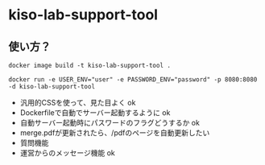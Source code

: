 # kiso-lab-support-tool

## 使い方？

```shell
docker image build -t kiso-lab-support-tool .
```

```shell
docker run -e USER_ENV="user" -e PASSWORD_ENV="password" -p 8080:8080 -d kiso-lab-support-tool
```

- 汎用的CSSを使って、見た目よく ok
- Dockerfileで自動でサーバー起動するように ok
- 自動サーバー起動時にパスワードのフラグどうするか ok
- merge.pdfが更新されたら、/pdfのページを自動更新したい
- 質問機能
- 運営からのメッセージ機能 ok
